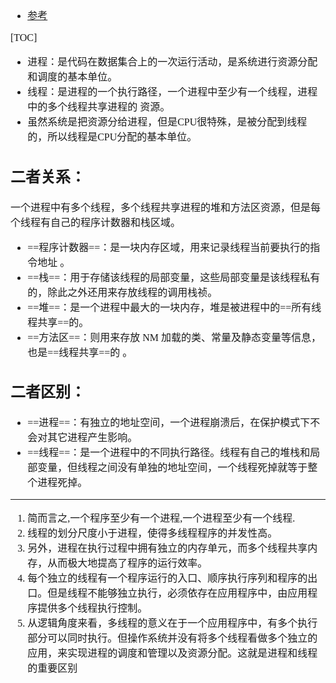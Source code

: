 <font face="SimSun" size=3>

- [参考](https://www.cnblogs.com/zsql/p/11144688.html)

[TOC]

- 进程：是代码在数据集合上的一次运行活动，是系统进行资源分配和调度的基本单位。
- 线程：是进程的一个执行路径，一个进程中至少有一个线程，进程中的多个线程共享进程的 资源。
- 虽然系统是把资源分给进程，但是CPU很特殊，是被分配到线程的，所以线程是CPU分配的基本单位。

## 二者关系：

一个进程中有多个线程，多个线程共享进程的堆和方法区资源，但是每个线程有自己的程序计数器和栈区域。

- ==程序计数器==：是一块内存区域，用来记录线程当前要执行的指令地址 。
- ==栈==：用于存储该线程的局部变量，这些局部变量是该线程私有的，除此之外还用来存放线程的调用栈祯。
- ==堆==：是一个进程中最大的一块内存，堆是被进程中的==所有线程共享==的。
- ==方法区==：则用来存放 NM 加载的类、常量及静态变量等信息，也是==线程共享==的 。

## 二者区别：

- ==进程==：有独立的地址空间，一个进程崩溃后，在保护模式下不会对其它进程产生影响。
- ==线程==：是一个进程中的不同执行路径。线程有自己的堆栈和局部变量，但线程之间没有单独的地址空间，一个线程死掉就等于整个进程死掉。

---

1. 简而言之,一个程序至少有一个进程,一个进程至少有一个线程.
2. 线程的划分尺度小于进程，使得多线程程序的并发性高。
3. 另外，进程在执行过程中拥有独立的内存单元，而多个线程共享内存，从而极大地提高了程序的运行效率。
4. 每个独立的线程有一个程序运行的入口、顺序执行序列和程序的出口。但是线程不能够独立执行，必须依存在应用程序中，由应用程序提供多个线程执行控制。
5. 从逻辑角度来看，多线程的意义在于一个应用程序中，有多个执行部分可以同时执行。但操作系统并没有将多个线程看做多个独立的应用，来实现进程的调度和管理以及资源分配。这就是进程和线程的重要区别






</font>
